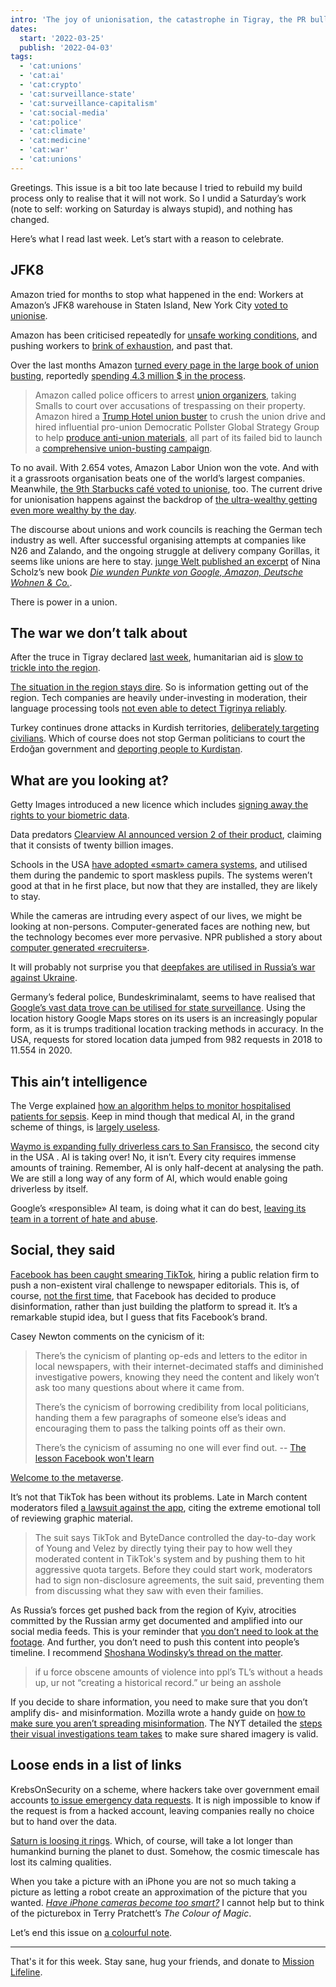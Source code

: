 ```yaml
---
intro: 'The joy of unionisation, the catastrophe in Tigray, the PR bullshit of Facebook, and Saturn losing its rings.'
dates:
  start: '2022-03-25'
  publish: '2022-04-03'
tags:
  - 'cat:unions'
  - 'cat:ai'
  - 'cat:crypto'
  - 'cat:surveillance-state'
  - 'cat:surveillance-capitalism'
  - 'cat:social-media'
  - 'cat:police'
  - 'cat:climate'
  - 'cat:medicine'
  - 'cat:war'
  - 'cat:unions'
---
```


Greetings. This issue is a bit too late because I tried to rebuild my build process only to realise that it will not work. So I undid a Saturday’s work (note to self: working on Saturday is always stupid), and nothing has changed.

Here’s what I read last week. Let’s start with a reason to celebrate.

## JFK8

Amazon tried for months to stop what happened in the end: Workers at Amazon’s JFK8 warehouse in Staten Island, New York City [voted to unionise](https://www.nytimes.com/2022/04/01/technology/amazon-union-staten-island.html).

Amazon has been criticised repeatedly for [unsafe working conditions](https://www.inputmag.com/culture/amazon-workers-kept-at-factory-unknown-vaporized-substance-spread-bessemer-alabama), and pushing workers to [brink of exhaustion](https://newrepublic.com/article/165842/amazon-warehouse-washington-ergonomics-regulation-osha-clinton), and past that.

Over the last months Amazon [turned every page in the large book of union busting](https://www.vice.com/en/article/qjb54d/amazon-warehouse-workers-win-historic-union-election), reportedly [spending 4.3 million $ in the process](https://twitter.com/jamieson/status/1509929099489390603).

> Amazon called police officers to arrest [union organizers](https://www.vice.com/en/article/3abjz3/watch-nypd-arrests-amazon-union-organizers-at-staten-island-warehouse), taking Smalls to court over accusations of trespassing on their property. Amazon hired a [Trump Hotel union buster](https://www.vice.com/en/article/pkpkxm/amazon-hires-trump-hotel-union-buster) to crush the union drive and hired influential pro-union Democratic Pollster Global Strategy Group to help [produce anti-union materials](https://www.cnbc.com/2022/03/31/amazon-hired-pro-democrat-consultant-to-fight-staten-island-union-vote.html), all part of its failed bid to launch a [comprehensive union-busting campaign](https://www.nytimes.com/2022/03/24/business/amazon-meetings-union-elections.html).

To no avail. With 2.654 votes, Amazon Labor Union won the vote. And with it a grassroots organisation beats one of the world’s largest companies. Meanwhile, [the 9th Starbucks café voted to unionise](https://www.cnbc.com/2022/04/02/starbucks-new-york-city-reserve-roastery-becomes-the-9th-cafe-to-unionize.html), too. The current drive for unionisation happens against the backdrop of [the ultra-wealthy getting even more wealthy by the day](https://www.thenation.com/article/economy/pandemic-rich-richer/).

The discourse about unions and work councils is reaching the German tech industry as well. After successful organising attempts at companies like N26 and Zalando, and the ongoing struggle at delivery company Gorillas, it seems like unions are here to stay. [junge Welt published an excerpt](https://www.jungewelt.de/artikel/423065.arbeiterbewegung-kein-zahnloser-tiger.html) of Nina Scholz’s new book <cite> [Die wunden Punkte von Google, Amazon, Deutsche Wohnen & Co.](https://bertz-fischer.de/wundepunkte)</cite>.

There is power in a union.

## The war we don’t talk about

After the truce in Tigray declared [last week](/around-the-web/004/#the-war-we-don%E2%80%99t-talk-about), humanitarian aid is [slow to trickle into the region](https://www.theguardian.com/global-development/2022/apr/01/first-food-aid-for-100-days-enters-tigray-under-humanitarian-truce).

[The situation in the region stays dire](https://www.bbc.com/news/world-africa-60943889). So is information getting out of the region. Tech companies are heavily under-investing in moderation, their language processing tools [not even able to detect Tigrinya reliably](https://twitter.com/timnitGebru/status/1510408621728825344).

Turkey continues drone attacks in Kurdish territories, [deliberately targeting civilians](https://twitter.com/FelixDerik/status/1509983961912688643). Which of course does not stop German politicians to court the Erdoğan government and [deporting people to Kurdistan](https://www.rbb24.de/politik/beitrag/2022/03/berlin-brandenburg-flughafen-asyl-tuerkei-familie.html).

## What are you looking at?

Getty Images introduced a new licence which includes [signing away the rights to your biometric data](https://www.vice.com/en/article/93bvgz/you-can-now-sign-away-rights-to-your-biometric-data).

Data predators [Clearview AI announced version 2 of their product](https://www.biometricupdate.com/202203/clearview-facial-recognition-app-up-to-20b-images), claiming that it consists of twenty billion images.

Schools in the USA [have adopted «smart» camera systems](https://www.theguardian.com/world/2022/mar/30/smart-cameras-us-schools-artificial-intelligence), and utilised them during the pandemic to sport maskless pupils. The systems weren’t good at that in he first place, but now that they are installed, they are likely to stay.

While the cameras are intruding every aspect of our lives, we might be looking at non-persons. Computer-generated faces are nothing new, but the technology becomes ever more pervasive. NPR published a story about [computer generated «recruiters»](https://www.npr.org/2022/03/27/1088140809/fake-linkedin-profiles?t=1648456183357&t=1648918753794).

It will probably not surprise you that [deepfakes are utilised in Russia’s war against Ukraine](https://www.npr.org/2022/03/16/1087062648/deepfake-video-zelenskyy-experts-war-manipulation-ukraine-russia).

Germany’s federal police, Bundeskriminalamt, seems to have realised that [Google’s vast data trove can be utilised for state surveillance](https://www.jungewelt.de/artikel/423361.aussp%C3%A4hung-handy-als-ortungswanze.html). Using the location history Google Maps stores on its users is an increasingly popular form, as it is trumps traditional location tracking methods in accuracy. In the USA, requests for stored location data jumped from 982 requests in 2018 to 11.554 in 2020.

## This ain’t intelligence

The Verge explained [how an algorithm helps to monitor hospitalised patients for sepsis](https://www.theverge.com/c/22927811/medical-algorithm-explainer-sepsis-risk-watch). Keep in mind though that medical AI, in the grand scheme of things, is [largely useless](https://www.technologyreview.com/2021/07/30/1030329/machine-learning-ai-failed-covid-hospital-diagnosis-pandemic).

[Waymo is expanding fully driverless cars to San Fransisco](https://qz.com/2146123/waymo-self-driving-cars-will-go-fully-driverless-in-san-francisco/), the second city in the USA . AI is taking over! No, it isn’t. Every city requires immense amounts of training. Remember, AI is only half-decent at analysing the path. We are still a long way of any form of AI, which would enable going driverless by itself.

Google’s «responsible» AI team, is doing what it can do best, [leaving its team in a torrent of hate and abuse](https://twitter.com/timnitGebru/status/1508909156635328519).

## Social, they said

[Facebook has been caught smearing TikTok](https://www.washingtonpost.com/technology/2022/03/30/facebook-tiktok-targeted-victory/), hiring a public relation firm to push a non-existent viral challenge to newspaper editorials. This is, of course, [not the first time](https://www.nbcnews.com/tech/tech-news/facebook-hired-firm-house-fake-news-shop-combat-pr-crisis-n936591), that Facebook has decided to produce disinformation, rather than just building the platform to spread it. It’s a remarkable stupid idea, but I guess that fits Facebook’s brand.

Casey Newton comments on the cynicism of it:

> There’s the cynicism of planting op-eds and letters to the editor in local newspapers, with their internet-decimated staffs and diminished investigative powers, knowing they need the content and likely won’t ask too many questions about where it came from.
>
> There’s the cynicism of borrowing credibility from local politicians, handing them a few paragraphs of someone else’s ideas and encouraging them to pass the talking points off as their own.
>
> There’s the cynicism of assuming no one will ever find out.
> -- [The lesson Facebook won't learn](https://www.platformer.news/p/the-lesson-facebook-wont-learn)

[Welcome to the metaverse](https://twitter.com/skyler_higley/status/1508473426637463555).

It’s not that TikTok has been without its problems. Late in March content moderators filed [a lawsuit against the app](https://www.npr.org/2022/03/24/1088343332/tiktok-lawsuit-content-moderators), citing the extreme emotional toll of reviewing graphic material.

> The suit says TikTok and ByteDance controlled the day-to-day work of Young and Velez by directly tying their pay to how well they moderated content in TikTok's system and by pushing them to hit aggressive quota targets. Before they could start work, moderators had to sign non-disclosure agreements, the suit said, preventing them from discussing what they saw with even their families.

As Russia’s forces get pushed back from the region of Kyiv, atrocities committed by the Russian army get documented and amplified into our social media feeds. This is your reminder that [you don’t need to look at the footage](https://twitter.com/lenazun/status/1510408265867300864). And further, you don’t need to push this content into people’s timeline. I recommend [Shoshana Wodinsky’s thread on the matter](https://twitter.com/swodinsky/status/1510400267921117186).

> if u force obscene amounts of violence into ppl’s TL’s without a heads up, ur not “creating a historical record.” ur being an asshole

If you decide to share information, you need to make sure that you don’t amplify dis- and misinformation. Mozilla wrote a handy guide on [how to make sure you aren’t spreading misinformation](https://blog.mozilla.org/en/internet-culture/spotting-misinformation-online/). The NYT detailed the [steps their visual investigations team takes](https://www.nytimes.com/2022/04/01/insider/verifying-images-of-the-war-in-ukraine.html?smtyp=cur&smid=tw-nytimes&login=email&auth=login-email) to make sure shared imagery is valid.

## Loose ends in a list of links

KrebsOnSecurity on a scheme, where hackers take over government email accounts [to issue emergency data requests](https://krebsonsecurity.com/2022/03/hackers-gaining-power-of-subpoena-via-fake-emergency-data-requests/). It is nigh impossible to know if the request is from a hacked account, leaving companies really no choice but to hand over the data.

[Saturn is loosing it rings](https://www.theatlantic.com/science/archive/2022/03/saturn-losing-rings-nasa-moons/629391/). Which, of course, will take a lot longer than humankind burning the planet to dust. Somehow, the cosmic timescale has lost its calming qualities.

When you take a picture with an iPhone you are not so much taking a picture as letting a robot create an approximation of the picture that you wanted. <cite>[Have iPhone cameras become too smart?](https://www.newyorker.com/culture/infinite-scroll/have-iphone-cameras-become-too-smart)</cite> I cannot help but to think of the picturebox in Terry Pratchett’s <cite>The Colour of Magic</cite>.

Let’s end this issue on [a colourful note](https://mobile.twitter.com/RubyyPaints/status/1416702918087032832).

---

That's it for this week. Stay sane, hug your friends, and donate to [Mission Lifeline](https://mission-lifeline.de/en/).
